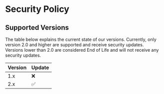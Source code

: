 # Security Policy

## Supported Versions

The table below explains the current state of our versions. Currently, only version
2.0 and higher are supported and receive security updates. Versions lower than 2.0
are considered End of Life and will not receive any security updates.

| Version | Update             |
|---------|--------------------|
|   1.x   |        :x:         |
|   2.x   | :white_check_mark: |
